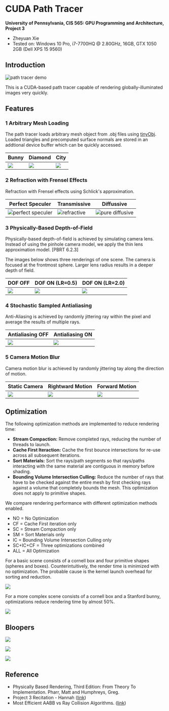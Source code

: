 CUDA Path Tracer
================

**University of Pennsylvania, CIS 565: GPU Programming and Architecture, Project 3**

* Zheyuan Xie
* Tested on: Windows 10 Pro, i7-7700HQ @ 2.80GHz, 16GB, GTX 1050 2GB (Dell XPS 15 9560)

## Introduction
![path tracer demo](img/banner.png)

This is a CUDA-based path tracer capable of rendering globally-illuminated images very quickly.

## Features
### 1 Arbitrary Mesh Loading
The path tracer loads arbitrary mesh object from .obj files using [tinyObj](http://syoyo.github.io/tinyobjloader/). Loaded triangles and precomputed surface normals are stored in an addtional device buffer which can be quickly accessed.

| Bunny | Diamond | City |
|--|--|--|
|![](img/bunny_diffuse.png) | ![](img/diamond.png) | ![](img/city.png) |

### 2 Refraction with Frensel Effects
Refraction with Frensel effects using Schlick's approximation.

| Perfect Speculer | Transmissive | Diffussive |
|--|--|--|
|![perfect speculer](img/speculer.png) | ![refractive](img/transmissive.png) | ![pure diffusive](img/diffusive.png) |

### 3 Physically-Based Depth-of-Field
Physically-based depth-of-field is achieved by simulating camera lens. Instead of using the pinhole camera model, we apply the thin lens approximation model. [PBRT 6.2.3]

The images below shows three renderings of one scene. The camera is focused at the frontmost sphere. Larger lens radius results in a deeper depth of field.

| DOF OFF | DOF ON (LR=0.5) | DOF ON (LR=2.0) |
|--|--|--|
|![](img/dof_off.png) | ![](img/dof_lr05.png) | ![](img/dof_lr20.png) |

### 4 Stochastic Sampled Antialiasing
Anti-Aliasing is achieved by randomly jittering ray within the pixel and average the results of multiple rays.

| Antialiasing OFF | Antialiasing ON|
|--|--|
|![](img/aa_off.png) | ![](img/aa_on.png) |

### 5 Camera Motion Blur
Camera motion blur is achieved by randomly jittering tay along the direction of motion.

| Static Camera | Rightward Motion | Forward Motion |
|--|--|--|
|![](img/speculer.png) | ![](img/motion_blur_right.png) | ![](img/motion_blur_forward.png) |

## Optimization
The following optimization methods are implemented to reduce rendering time:
 - **Stream Compaction:** Remove completed rays, reducing the number of threads to launch.
 - **Cache First Iteraction:** Cache the first bounce intersections for re-use across all subsequent iterations.
 - **Sort Materials:** Sort the rays/path segments so that rays/paths interacting with the same material are contiguous in memory before shading.
 - **Bounding Volume Intersection Culling:** Reduce the number of rays that have to be checked against the entire mesh by first checking rays against a volume that completely bounds the mesh. This optimization does not apply to primitive shapes.

We compare rendering performance with different optimization methods enabled.
 - NO = No Optimization
 - CF = Cache First iteration only
 - SC = Stream Compaction only
 - SM = Sort Materials only
 - IC = Bounding Volume Intersection Culling only
 - SC+IC+CF = Three optimizations combined
 - ALL = All Optimization

For a basic scene consists of a cornell box and four primitive shapes (spheres and boxes). Counterintuitively, the render time is minimized with no optimization. The probable cause is the kernel launch overhead for sorting and reduction.

![](img/perf_basic.png)

For a more complex scene consists of a cornell box and a Stanford bunny, optimizations reduce rendering time by almost 50%.

![](img/perf_bunny.png)

## Bloopers

![](img/blooper1.png)

![](img/blooper2.png)

![](img/blooper3.png)


## Reference
 - Physically Based Rendering, Third Edition: From Theory To Implementation. Pharr, Matt and Humphreys, Greg.
 - Project 3 Recitation - Hannah ([link](https://docs.google.com/presentation/d/1bFtutDe9POZDPiqD9npeOEOWh783xHy4xf2AdJt-pEI/edit?usp=sharing))
 - Most Efficient AABB vs Ray Collision Algorithms. ([link](https://gamedev.stackexchange.com/questions/18436/most-efficient-aabb-vs-ray-collision-algorithms))
